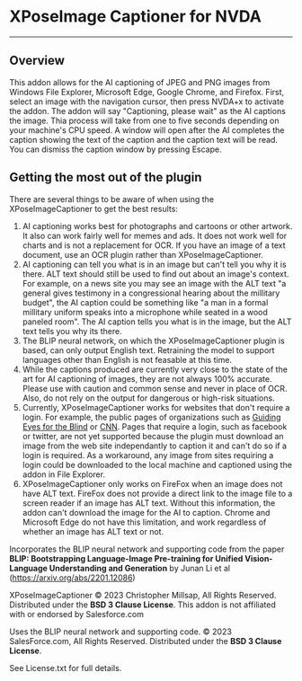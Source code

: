 # XPoseImage Captioner for NVDA #
----------
## Overview 
This addon allows for the AI captioning of JPEG and PNG images from Windows File Explorer,
Microsoft Edge, Google Chrome, and Firefox. 
First, select an image with the navigation cursor, then press NVDA+x to activate the addon. The addon will say "Captioning, please wait" as the AI captions the image. Thia process will take from one to five seconds depending on your machine's CPU speed. A window will open after the AI completes the caption showing the text of the caption and the caption text will be read. You can dismiss the caption window by pressing Escape. 

## Getting the most out of the plugin
There are several things to be aware of when using the XPoseImageCaptioner to get the best results: 

1. AI captioning works best for photographs and cartoons or other artwork. It also can work fairly well for memes and ads. It does not work well for charts and is not a replacement for OCR. If you have an image of a text document, use an OCR plugin rather than XPoseImageCaptioner. 
2. AI captioning can tell you what is in an image but can't tell you why it is there. ALT text should still be used to find out about an image's context. For example, on a news site you may see an image with the ALT text "a general gives testimony in a congressional hearing about the millitary budget", the AI caption could be something like "a man in a formal millitary uniform speaks into a microphone while seated in a wood paneled room". The AI caption tells you what is in the image, but the ALT text tells you why its there. 
3. The BLIP neural network, on which the XPoseImageCaptioner plugin is based, can only output English text. Retraining the model to support languages other than English is not feasable at this time. 
4. While the captions produced are currently very close to the state of the art for AI captioning of images, they are not always 100% accurate. Please use with caution and common sense and never in place of OCR. Also, do not rely on the output for dangerous or high-risk situations. 
5. Currently, XPoseImageCaptioner works for websites that don't require a login. For example, the public pages of organizations such as [Guiding Eyes for the Blind](https://www.guidingeyes.org/) or [CNN](https://www.cnn.com/). Pages that require a login, such as facebook or twitter, are not yet supported because the plugin must download an image from the web site independantly to caption it and can't do so if a login is required. As a workaround, any image from sites requiring a login could be downloaded to the local machine and captioned using the addon in File Explorer. 
6. XPoseImageCaptioner only works on FireFox when an image does not have ALT text. FireFox does not provide a direct link to the image file to a screen reader if an image has ALT text. Without this information, the addon can't download the image for the AI to caption. Chrome and Microsoft Edge do not have this limitation, and work regardless of whether an image has ALT text or not. 



Incorporates the BLIP neural network and supporting code from the paper 
__BLIP: Bootstrapping Language-Image Pre-training for Unified Vision-Language Understanding and Generation__ by Junan Li et al (https://arxiv.org/abs/2201.12086)


XPoseImageCaptioner &copy; 2023 Christopher Millsap, All Rights Reserved. Distributed under the **BSD 3 Clause License**. This addon is not affiliated with or endorsed by Salesforce.com 

Uses the BLIP neural network and supporting code. &copy; 2023 SalesForce.com, All Rights Reserved. Distributed under the **BSD 3 Clause License**. 

See License.txt for full details. 
